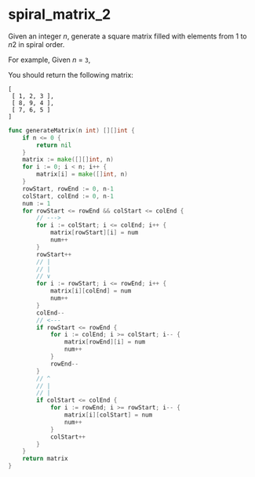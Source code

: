 # spiral_matrix_2

Given an integer *n*, generate a square matrix filled with elements from 1 to *n*2 in spiral order.

For example,
Given *n* = `3`,

You should return the following matrix:

```
[
 [ 1, 2, 3 ],
 [ 8, 9, 4 ],
 [ 7, 6, 5 ]
]
```



```go
func generateMatrix(n int) [][]int {
	if n <= 0 {
		return nil
	}
	matrix := make([][]int, n)
	for i := 0; i < n; i++ {
		matrix[i] = make([]int, n)
	}
	rowStart, rowEnd := 0, n-1
	colStart, colEnd := 0, n-1
	num := 1
	for rowStart <= rowEnd && colStart <= colEnd {
		// --->
		for i := colStart; i <= colEnd; i++ {
			matrix[rowStart][i] = num
			num++
		}
		rowStart++
		// |
		// |
		// ∨
		for i := rowStart; i <= rowEnd; i++ {
			matrix[i][colEnd] = num
			num++
		}
		colEnd--
		// <---
		if rowStart <= rowEnd {
			for i := colEnd; i >= colStart; i-- {
				matrix[rowEnd][i] = num
				num++
			}
			rowEnd--
		}
		// ^
		// |
		// |
		if colStart <= colEnd {
			for i := rowEnd; i >= rowStart; i-- {
				matrix[i][colStart] = num
				num++
			}
			colStart++
		}
	}
	return matrix
}
```

